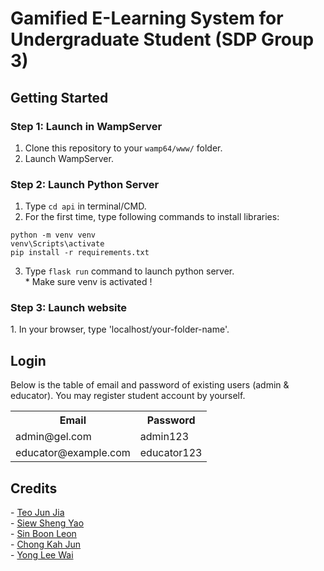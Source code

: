 <h1>Gamified E-Learning System for Undergraduate Student (SDP Group 3)</h1>
<h2>Getting Started</h2>

<h3>Step 1: Launch in WampServer</h3> 

1. Clone this repository to your `wamp64/www/` folder. <br>
2. Launch WampServer.    <br>

<h3>Step 2: Launch Python Server</h3>  

1. Type `cd api` in terminal/CMD. <br>
2. For the first time, type following commands to install libraries: <br>

```
python -m venv venv
venv\Scripts\activate
pip install -r requirements.txt
```  

3. Type `flask run` command to launch python server.  
\* Make sure venv is activated !

<h3>Step 3: Launch website</h3>  
1. In your browser, type 'localhost/your-folder-name'.  

<h2>Login</h2>
Below is the table of email and password of existing users (admin & educator). You may register student account by yourself.  
<table>
    <tr>
        <th>Email</th>
        <th>Password</th>
    </tr>
    <tr>
        <td>admin@gel.com</td>
        <td>admin123</td>
    </tr>
    <tr>
        <td>educator@example.com</td>
        <td>educator123</td>
    </tr>
</table>

<h2>Credits</h2>
- <a href="https://github.com/TeoJJss">Teo Jun Jia</a><br>
- <a href="https://github.com/shengyaosiew">Siew Sheng Yao</a><br>
- <a href="https://github.com/Lonelywolf88">Sin Boon Leon</a><br>
- <a href="https://github.com/DamienCKj2812">Chong Kah Jun</a><br>
- <a href="https://github.com/ysolo01">Yong Lee Wai</a><br>
</h2>